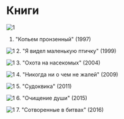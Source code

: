 # Книги


![1](Books/1.jpg)
1. "Копьем пронзенный" (1997)

![1](Books/2.jpg)
2. "Я видел маленькую птичку" (1999)

![1](Books/3.jpg)
3. "Охота на насекомых" (2004)

![1](Books/4.jpg)
4. "Никогда ни о чем не жалей" (2009)

![1](Books/5.jpg)
5. "Судоквика" (2011)

![1](Books/6.jpg)
6. "Очищение души" (2015)

![1](Books/7.jpg)
7. "Сотворенные в битвах" (2016)
